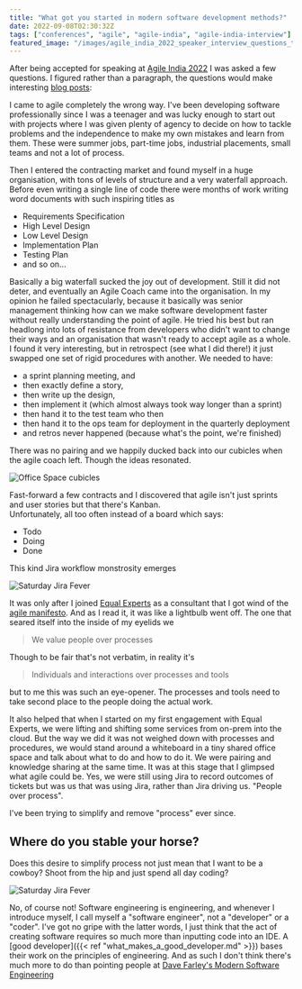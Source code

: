 ```yaml
---
title: "What got you started in modern software development methods?"
date: 2022-09-08T02:30:32Z
tags: ["conferences", "agile", "agile-india", "agile-india-interview"]
featured_image: "/images/agile_india_2022_speaker_interview_questions_title.png"
---
```


After being accepted for speaking at [Agile India 2022](https://2022.agileindia.org) I was asked a few questions.
I figured rather than a paragraph, the questions would make interesting [blog posts](/tags/agile-india-interview/): 

I came to agile completely the wrong way. I've been developing software professionally since I was a teenager and was 
lucky enough to start out with projects where I was given plenty of agency to decide on how to tackle problems and the 
independence to make my own mistakes and learn from them. These were summer jobs, part-time jobs, industrial placements,
small teams and not a lot of process.

Then I entered the contracting market and found myself in a huge organisation, with tons of levels of structure and a 
very waterfall approach. Before even writing a single line of code there were months of work writing word documents with 
such inspiring titles as 

* Requirements Specification
* High Level Design
* Low Level Design
* Implementation Plan
* Testing Plan
* and so on... 

Basically a big waterfall sucked the joy out of development. Still it did not deter, and eventually an Agile Coach 
came into the organisation. In my opinion he failed spectacularly, because it basically was senior management thinking how can we
make software development faster without really understanding the point of agile. He tried his best but ran headlong 
into lots of resistance from developers who didn't want to change their ways and an organisation that wasn't ready to
accept agile as a whole. I found it very interesting, but in retrospect (see what I did there!) 
it just swapped one set of rigid procedures with another.  We needed to have:

* a sprint planning meeting, and  
* then exactly define a story, 
* then write up the design,
* then implement it (which almost always took way longer than a sprint)
* then hand it to the test team who then
* then hand it to the ops team for deployment in the quarterly deployment
* and retros never happened (because what's the point, we're finished)

There was no pairing and we happily ducked back into our cubicles when the agile coach left. Though the ideas resonated.

![Office Space cubicles](/images/agile_india_2022_speaker_interview_questions_cubicles.png)

Fast-forward a few contracts and I discovered that agile isn't just sprints and user stories but that there's Kanban.  
Unfortunately, all too often instead of a board which says:

* Todo
* Doing
* Done

This kind Jira workflow monstrosity emerges

![Saturday Jira Fever](/images/agile_india_2022_speaker_interview_questions_jira_fever.png)

It was only after I joined [Equal Experts](http://equalexperts.com) as a consultant that I got wind of the 
[agile manifesto](https://agilemanifesto.org).  And as I read it, it was like a lightbulb went off.  The one that
seared itself into the inside of my eyelids we

> We value people over processes

Though to be fair that's not verbatim, in reality it's

> Individuals and interactions over processes and tools

but to me this was such an eye-opener.  The processes and tools need to take second place to the people doing the 
actual work.

It also helped that when I started on my first engagement with Equal Experts, we were lifting and shifting some services
from on-prem into the cloud. But the way we did it was not weighed down with processes and procedures, we would
stand around a whiteboard in a tiny shared office space and talk about what to do and how to do it.  We were pairing
and knowledge sharing at the same time. It was at this stage that I glimpsed what agile could be.  Yes, we were still
using Jira to record outcomes of tickets but was us that was using Jira, rather than Jira driving us.  "People over
process".

I've been trying to simplify and remove "process" ever since.

## Where do you stable your horse?

Does this desire to simplify process not just mean that I want to be a cowboy? Shoot from the hip and just spend all
day coding?

![Saturday Jira Fever](/images/agile_india_2022_speaker_interview_questions_no_cowboys.png)

No, of course not! Software engineering is engineering, and whenever I introduce myself, I call myself a "software
engineer", not a "developer" or a "coder".  I've got no gripe with the latter words, I just think that the act of 
creating software requires so much more than inputting code into an IDE.  A
[good developer]({{< ref "what_makes_a_good_developer.md" >}}) bases their work on the principles of engineering. And
as such I don't think there's much more to do than pointing people at 
[Dave Farley's Modern Software Engineering](https://www.davefarley.net/?p=352)



